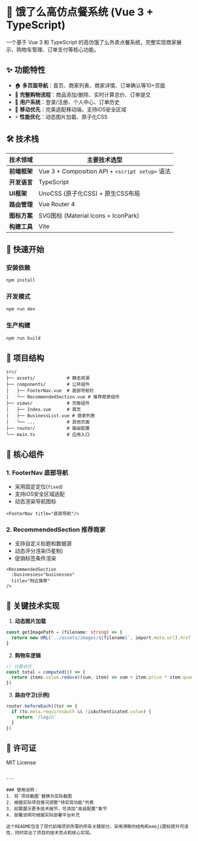 # 🍔 饿了么高仿点餐系统 (Vue 3 + TypeScript)

一个基于 Vue 3 和 TypeScript 的高仿饿了么外卖点餐系统，完整实现商家展示、购物车管理、订单支付等核心功能。

## ✨ 功能特性

- 🏠 **多页面导航**：首页、商家列表、商家详情、订单确认等10+页面
- 🛒 **完整购物流程**：商品添加/删除、实时计算总价、订单提交
- 🔐 **用户系统**：登录/注册、个人中心、订单历史
- 📱 **移动优先**：完美适配移动端，支持iOS安全区域
- ⚡ **性能优化**：动态图片加载、原子化CSS

## 🛠 技术栈

| 技术领域     | 主要技术选型                                        |
|----------|-----------------------------------------------|
| **前端框架** | Vue 3 + Composition API + `<script setup>` 语法 |
| **开发语言** | TypeScript                                    |
| **UI框架** | UnoCSS (原子化CSS) + 原生CSS布局                     |
| **路由管理** | Vue Router 4                                  |
| **图标方案** | SVG图标 (Material Icons + IconPark)             |
| **构建工具** | Vite                                          |

## 🚀 快速开始

### 安装依赖
```bash
npm install
```

### 开发模式
```bash
npm run dev
```

### 生产构建
```bash
npm run build
```

## 📂 项目结构

```
src/
├── assets/            # 静态资源
├── components/        # 公共组件
│   ├── FooterNav.vue  # 底部导航栏
│   └── RecommendedSection.vue # 推荐商家组件
├── views/             # 页面组件
│   ├── Index.vue      # 首页
│   ├── BusinessList.vue # 商家列表
│   └── ...            # 其他页面
├── router/            # 路由配置
└── main.ts            # 应用入口
```

## 🧩 核心组件

### 1. FooterNav 底部导航
- 采用固定定位(`fixed`)
- 支持iOS安全区域适配
- 动态渲染导航图标

```vue
<FooterNav title="底部导航"/>
```

### 2. RecommendedSection 推荐商家
- 支持自定义标题和数据源
- 动态评分渲染(5星制)
- 促销标签条件渲染

```vue
<RecommendedSection 
  :businesses="businesses" 
  title="附近推荐"
/>
```

## 🔧 关键技术实现

1. **动态图片加载**
```typescript
const getImagePath = (filename: string) => {
  return new URL(`../assets/images/${filename}`, import.meta.url).href
}
```

2. **购物车逻辑**
```typescript
// 计算总价
const total = computed(() => {
  return items.value.reduce((sum, item) => sum + item.price * item.quantity, 0)
})
```

3. **路由守卫(示例)**
```typescript
router.beforeEach((to) => {
  if (to.meta.requiresAuth && !isAuthenticated.value) {
    return '/login'
  }
})
```

## 📄 许可证

MIT License
```

---

### 使用说明：
1. 将`项目截图`替换为实际截图
2. 根据实际项目情况调整"待实现功能"列表
3. 如需展示更多技术细节，可添加"高级配置"章节
4. 部署说明可根据实际部署平台补充

这个README包含了现代前端项目所需的所有关键部分，采用清晰的结构和emoji图标提升可读性，同时突出了项目的技术亮点和核心实现。